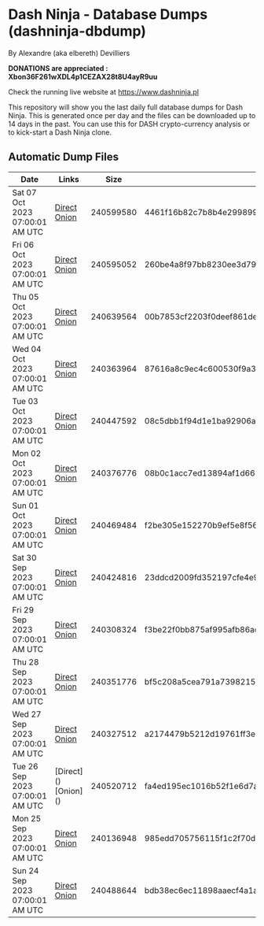 # Dash Ninja - Database Dumps (dashninja-dbdump)
By Alexandre (aka elbereth) Devilliers

**DONATIONS are appreciated : Xbon36F261wXDL4p1CEZAX28t8U4ayR9uu**

Check the running live website at https://www.dashninja.pl

This repository will show you the last daily full database dumps for Dash Ninja. This is generated once per day and the files can be downloaded up to 14 days in the past.
You can use this for DASH crypto-currency analysis or to kick-start a Dash Ninja clone.


## Automatic Dump Files
| Date | Links | Size | SHA256 |
|--|--|--|--|
| Sat 07 Oct 2023 07:00:01 AM UTC | [Direct](https://oshi.at/SWWa) [Onion](http://5ety7tpkim5me6eszuwcje7bmy25pbtrjtue7zkqqgziljwqy3rrikqd.onion/SWWa) | 240599580 | 4461f16b82c7b8b4e299899728ba65dd72211445f03bd7933094cf425588c479 | 
| Fri 06 Oct 2023 07:00:01 AM UTC | [Direct](https://oshi.at/EaHw) [Onion](http://5ety7tpkim5me6eszuwcje7bmy25pbtrjtue7zkqqgziljwqy3rrikqd.onion/EaHw) | 240595052 | 260be4a8f97bb8230ee3d79dc739b1930788037e9384141f2f46c0289de4f7a5 | 
| Thu 05 Oct 2023 07:00:01 AM UTC | [Direct](<html>) [Onion]() | 240639564 | 00b7853cf2203f0deef861de06ed1edff35cd0e3d749e9d33099b69d75f8fbda | 
| Wed 04 Oct 2023 07:00:01 AM UTC | [Direct](<html>) [Onion]() | 240363964 | 87616a8c9ec4c600530f9a32315f29057a6f721b7f37909449730f1b6cb965f1 | 
| Tue 03 Oct 2023 07:00:01 AM UTC | [Direct](https://oshi.at/feks) [Onion](http://5ety7tpkim5me6eszuwcje7bmy25pbtrjtue7zkqqgziljwqy3rrikqd.onion/feks) | 240447592 | 08c5dbb1f94d1e1ba92906a044d63155507fd92a8e110a0218fe1620a017a893 | 
| Mon 02 Oct 2023 07:00:01 AM UTC | [Direct](https://oshi.at/Zezb) [Onion](http://5ety7tpkim5me6eszuwcje7bmy25pbtrjtue7zkqqgziljwqy3rrikqd.onion/Zezb) | 240376776 | 08b0c1acc7ed13894af1d6683a731ffd9ac7c9ed61a9342cca26d776ec6e4892 | 
| Sun 01 Oct 2023 07:00:01 AM UTC | [Direct](https://oshi.at/scFx) [Onion](http://5ety7tpkim5me6eszuwcje7bmy25pbtrjtue7zkqqgziljwqy3rrikqd.onion/scFx) | 240469484 | f2be305e152270b9ef5e8f564c509ed3e3f07a5c9554ef11423dfaa5876786ec | 
| Sat 30 Sep 2023 07:00:01 AM UTC | [Direct](https://oshi.at/qJTV) [Onion](http://5ety7tpkim5me6eszuwcje7bmy25pbtrjtue7zkqqgziljwqy3rrikqd.onion/qJTV) | 240424816 | 23ddcd2009fd352197cfe4e95cf2a904c4ccea80ceabac17487bd8b077fc8c66 | 
| Fri 29 Sep 2023 07:00:01 AM UTC | [Direct](https://oshi.at/TfoR) [Onion](http://5ety7tpkim5me6eszuwcje7bmy25pbtrjtue7zkqqgziljwqy3rrikqd.onion/TfoR) | 240308324 | f3be22f0bb875af995afb86ace4670cfa6953185e020147e315287fc8ad0fb52 | 
| Thu 28 Sep 2023 07:00:01 AM UTC | [Direct](https://oshi.at/qNnEf) [Onion](http://5ety7tpkim5me6eszuwcje7bmy25pbtrjtue7zkqqgziljwqy3rrikqd.onion/qNnEf) | 240351776 | bf5c208a5cea791a7398215fbded9bbc9936d4326f3455034406894d84e7a515 | 
| Wed 27 Sep 2023 07:00:01 AM UTC | [Direct](https://oshi.at/NBuh) [Onion](http://5ety7tpkim5me6eszuwcje7bmy25pbtrjtue7zkqqgziljwqy3rrikqd.onion/NBuh) | 240327512 | a2174479b5212d19761ff3ed350603f3ac78995cf2e808a082170d6838736200 | 
| Tue 26 Sep 2023 07:00:01 AM UTC | [Direct](</body></html>) [Onion](</body></html>) | 240520712 | fa4ed195ec1016b52f1e6d7a09c8b3a8dd4ad2e1871916752516120efe07f498 | 
| Mon 25 Sep 2023 07:00:01 AM UTC | [Direct](https://oshi.at/BNAb) [Onion](http://5ety7tpkim5me6eszuwcje7bmy25pbtrjtue7zkqqgziljwqy3rrikqd.onion/BNAb) | 240136948 | 985edd705756115f1c2f70d68b5249cef60e5502e4ccdd9ceb3112bfa96a75a9 | 
| Sun 24 Sep 2023 07:00:01 AM UTC | [Direct](https://oshi.at/UPbD) [Onion](http://5ety7tpkim5me6eszuwcje7bmy25pbtrjtue7zkqqgziljwqy3rrikqd.onion/UPbD) | 240488644 | bdb38ec6ec11898aaecf4a1a563225104266f4ae5573a2ed07cd36a0f251ed77 | 
